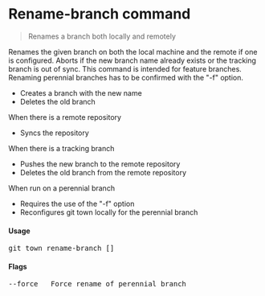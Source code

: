 <h1 textrun="command-heading">Rename-branch command</h1>

<blockquote textrun="command-summary">
Renames a branch both locally and remotely
</blockquote>

<a textrun="command-description">
Renames the given branch on both the local machine and the remote if one is configured.
Aborts if the new branch name already exists or the tracking branch is out of sync.
This command is intended for feature branches.
Renaming perennial branches has to be confirmed with the "-f" option.

- Creates a branch with the new name
- Deletes the old branch

When there is a remote repository
- Syncs the repository

When there is a tracking branch
- Pushes the new branch to the remote repository
- Deletes the old branch from the remote repository

When run on a perennial branch
- Requires the use of the "-f" option
- Reconfigures git town locally for the perennial branch
</a>


#### Usage

<pre textrun="command-usage">
git town rename-branch [<old_branch_name>] <new_branch_name>
</pre>


#### Flags

<pre textrun="command-flags">
--force   Force rename of perennial branch
</pre>
